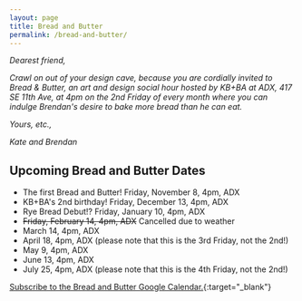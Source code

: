 ```yaml
---
layout: page
title: Bread and Butter
permalink: /bread-and-butter/
---
```


*Dearest friend,*

*Crawl on out of your design cave, because you are cordially invited to Bread & Butter, an art and design social hour hosted by KB+BA at ADX, 417 SE 11th Ave, at 4pm on the 2nd Friday of every month where you can indulge Brendan's desire to bake more bread than he can eat.*

*Yours, etc.,*

*Kate and Brendan*

## Upcoming Bread and Butter Dates

- The first Bread and Butter! Friday, November 8, 4pm, ADX
- KB+BA's 2nd birthday! Friday, December 13, 4pm, ADX
- Rye Bread Debut!? Friday, January 10, 4pm, ADX
- ~~Friday, February 14, 4pm, ADX~~ Cancelled due to weather
- March 14, 4pm, ADX
- April 18, 4pm, ADX (please note that this is the 3rd Friday, not the 2nd!)
- May 9, 4pm, ADX
- June 13, 4pm, ADX
- July 25, 4pm, ADX (please note that this is the 4th Friday, not the 2nd!)

[Subscribe to the Bread and Butter Google Calendar.](https://calendar.google.com/calendar/embed?src=c_43150cf94b36b414dbdaa5fc8c9c09e6fae6fdbafd82277b9dd9c63dd562890b%40group.calendar.google.com&ctz=America%2FLos_Angeles){:target="_blank"}
